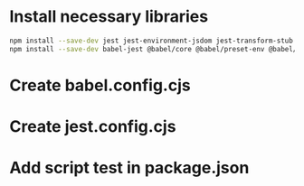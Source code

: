 # Install necessary libraries


```bash
npm install --save-dev jest jest-environment-jsdom jest-transform-stub @testing-library/jest-dom
npm install --save-dev babel-jest @babel/core @babel/preset-env @babel/preset-react
```
# Create babel.config.cjs

# Create jest.config.cjs

# Add script test in package.json